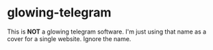 # glowing-telegram

This is **NOT** a glowing telegram software. I'm just using that name as a cover for a single website. Ignore the name.
